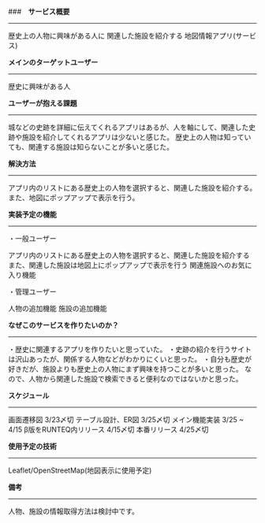 ###　****サービス概要****
___

歴史上の人物に興味がある人に
関連した施設を紹介する
地図情報アプリ(サービス)

**メインのターゲットユーザー**
___

歴史に興味がある人

****ユーザーが抱える課題****
___

城などの史跡を詳細に伝えてくれるアプリはあるが、人を軸にして、関連した史跡や施設を紹介してくれるアプリは少ないと感じた。
歴史上の人物は知っていても、関連する施設は知らないことが多いと感じた。

****解決方法****
___

アプリ内のリストにある歴史上の人物を選択すると、関連した施設を紹介する。
また、地図にポップアップで表示を行う。

****実装予定の機能****
___

・一般ユーザー

アプリ内のリストにある歴史上の人物を選択すると、関連した施設を紹介する
また、関連した施設は地図上にポップアップで表示を行う
関連施設へのお気に入り機能

・管理ユーザー

人物の追加機能
施設の追加機能

****なぜこのサービスを作りたいのか？****
___

・歴史に関連するアプリを作りたいと思っていた。
・史跡の紹介を行うサイトは沢山あったが、関係する人物などがわかりにくいと思った。
・自分も歴史が好きだが、施設よりも歴史上の人物にまず興味を持つことが多いと思った。
なので、人物から関連した施設で検索できると便利なのではないかと思った。

****スケジュール****
___

画面遷移図 3/23〆切
テーブル設計、ER図 3/25〆切
メイン機能実装 3/25 ~ 4/15
β版をRUNTEQ内リリース 4/15〆切
本番リリース 4/25〆切

**使用予定の技術**
___

Leaflet/OpenStreetMap(地図表示に使用予定)

**備考**
___

人物、施設の情報取得方法は検討中です。
